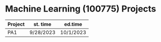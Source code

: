 # Machine Learning (100775) Projects



| Project | st. time  | ed.time |
| ------- | --------- | ------- |
| PA1     | 9/28/2023 | 10/1/2023 |

